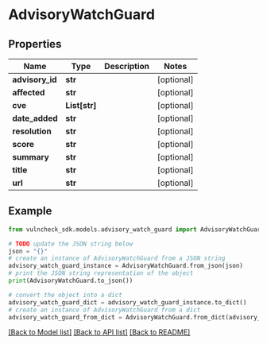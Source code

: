 # AdvisoryWatchGuard


## Properties

Name | Type | Description | Notes
------------ | ------------- | ------------- | -------------
**advisory_id** | **str** |  | [optional] 
**affected** | **str** |  | [optional] 
**cve** | **List[str]** |  | [optional] 
**date_added** | **str** |  | [optional] 
**resolution** | **str** |  | [optional] 
**score** | **str** |  | [optional] 
**summary** | **str** |  | [optional] 
**title** | **str** |  | [optional] 
**url** | **str** |  | [optional] 

## Example

```python
from vulncheck_sdk.models.advisory_watch_guard import AdvisoryWatchGuard

# TODO update the JSON string below
json = "{}"
# create an instance of AdvisoryWatchGuard from a JSON string
advisory_watch_guard_instance = AdvisoryWatchGuard.from_json(json)
# print the JSON string representation of the object
print(AdvisoryWatchGuard.to_json())

# convert the object into a dict
advisory_watch_guard_dict = advisory_watch_guard_instance.to_dict()
# create an instance of AdvisoryWatchGuard from a dict
advisory_watch_guard_from_dict = AdvisoryWatchGuard.from_dict(advisory_watch_guard_dict)
```
[[Back to Model list]](../README.md#documentation-for-models) [[Back to API list]](../README.md#documentation-for-api-endpoints) [[Back to README]](../README.md)


